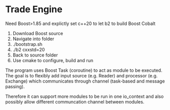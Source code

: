 # Trade Engine

Need Boost>1.85 and explictly set c++20 to let b2 to build Boost Cobalt

1. Download Boost source
2. Navigate into folder
3. ./bootstrap.sh
4. ./b2 cxxstd=20
5. Back to source folder
6. Use cmake to configure, build and run

The program uses Boost Task (coroutine) to act as module to be executed. The goal is to flexibly add input source (e.g. Reader) and processor (e.g. Exchange) which communicates through channel (task-based and message passing).

Therefore it can support more modules to be run in one io_context and also possibly allow different communcation channel between modules.
